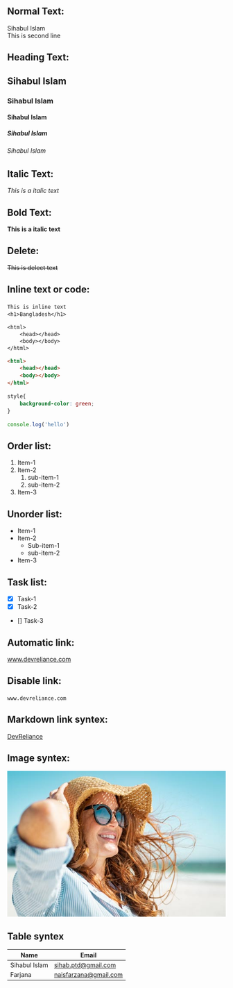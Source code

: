 ## Normal Text:
Sihabul Islam  
This is second line  

## Heading Text:

## Sihabul Islam  
### Sihabul Islam
#### Sihabul Islam
##### Sihabul Islam
###### Sihabul Islam

## Italic Text:
_This is a italic text_

## Bold Text:
__This is a italic text__

## Delete:
~~This is delect text~~

## Inline text or code:
`This is inline text`  
`<h1>Bangladesh</h1>`  

```
<html>
    <head></head>
    <body></body>
</html>

```  
```html
<html>
    <head></head>
    <body></body>
</html>

```  
```css
style{
    background-color: green;
}
```  
```javaScript
console.log('hello')
```  
## Order list:
1. Item-1
2. Item-2
    1. sub-item-1
    2. sub-item-2
3. Item-3  

## Unorder list:

- Item-1
- Item-2
    - Sub-item-1
    - sub-item-2
- Item-3  

## Task list:
- [x] Task-1
- [x] Task-2
- [] Task-3  

## Automatic link:
www.devreliance.com  

## Disable link:
`www.devreliance.com`  

## Markdown link syntex:
[DevReliance](www.devreliance.com)    

## Image syntex:
![Profile](./images/gitimg.jpg)  

## Table syntex
| Name | Email |  
| ----- | -------|  
| Sihabul Islam | sihab.ptd@gmail.com |  
| Farjana | naisfarzana@gmail.com |
